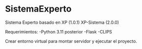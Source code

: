# SistemaExperto
Sistema Experto basado en XP (1.0.1)
XP-Sistema (2.0.0)

Requerimientos:
-Python 3.11 posterior
-Flask
-CLIPS

Crear entorno virtual para montar servidor 
y ejecutar el proyecto.